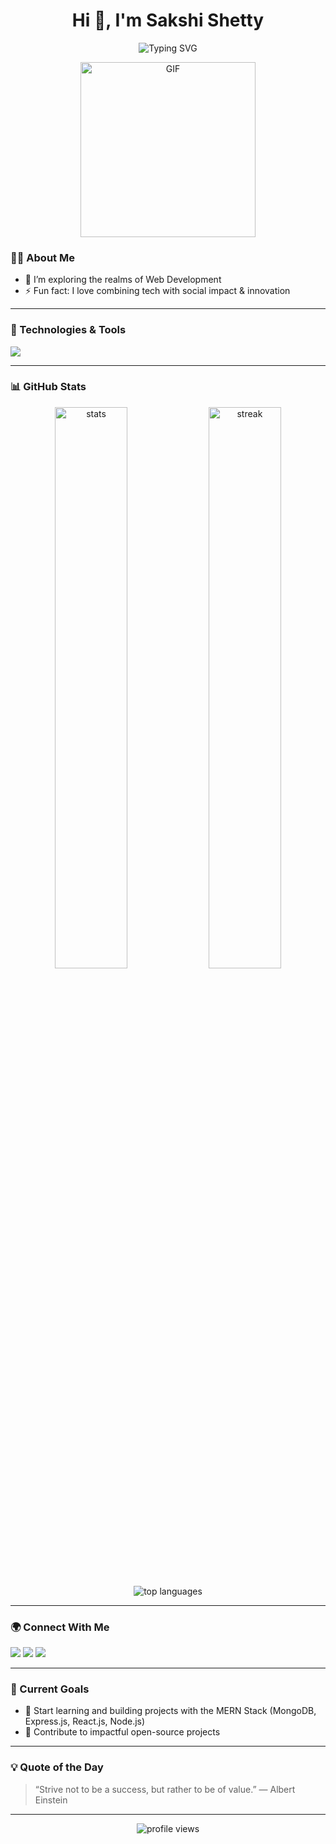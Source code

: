 <h1 align="center">Hi 👋, I'm Sakshi Shetty</h1>

<p align="center">
  <img src="https://readme-typing-svg.demolab.com?font=Fira+Code&pause=1000&color=F754EB&center=true&width=435&lines=Welcome+to+my+GitHub+Profile!;I+love+building+smart+and+useful+tech!;Let's+connect+and+collaborate+%F0%9F%A4%97" alt="Typing SVG" />
</p>

<p align="center">
<img alt="GIF" src="https://github.com/arsentieva/arsentieva/blob/main/code.gif?raw=true" height="280">
 </p>

### 🧑‍💻 About Me

- 🌱 I’m exploring the realms of Web Development  
- ⚡ Fun fact: I love combining tech with social impact & innovation

---

### 🔧 Technologies & Tools

<p align="left">
  <img src="https://skillicons.dev/icons?i=react,python,java,c,cpp,html,css,js,tailwind,postman,firebase,github,mysql,linux,nodejs,figma" />
</p>

---

### 📊 GitHub Stats

<p align="center">
  <img src="https://github-readme-stats.vercel.app/api?username=Sakshi146-eng&show_icons=true&theme=radical" alt="stats" width="48%"/>
  <img src="https://github-readme-streak-stats.herokuapp.com/?user=Sakshi146-eng&theme=radical" alt="streak" width="48%" />
</p>

<p align="center">
  <img src="https://github-readme-stats.vercel.app/api/top-langs/?username=Sakshi146-eng&layout=compact&theme=radical" alt="top languages" />
</p>

---

### 🌍 Connect With Me

<p align="left">
  <a href="https://www.linkedin.com/in/sakshi-shetty-1597ba298" target="_blank"><img src="https://img.shields.io/badge/LinkedIn-%230077B5.svg?&style=for-the-badge&logo=linkedin&logoColor=white" /></a>
  <a href="mailto:sakshishetty146@gmail.com"><img src="https://img.shields.io/badge/Gmail-D14836?style=for-the-badge&logo=gmail&logoColor=white" /></a>
  <a href="https://sakshi-shetty.vercel.app/"><img src="https://img.shields.io/badge/Portfolio-000?style=for-the-badge&logo=vercel&logoColor=white" /></a>
</p>

---

### 🎯 Current Goals

- 🌱 Start learning and building projects with the MERN Stack (MongoDB, Express.js, React.js, Node.js)
- 🧩 Contribute to impactful open-source projects

---

### 💡 Quote of the Day

> “Strive not to be a success, but rather to be of value.” — Albert Einstein

---

<p align="center">
  <img src="https://komarev.com/ghpvc/?username=Sakshi146-eng&label=Profile+Views&color=blueviolet&style=flat" alt="profile views" />
</p>

